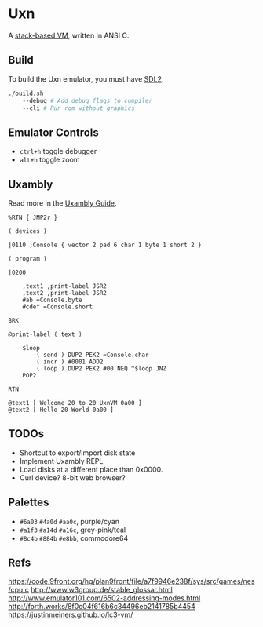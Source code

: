 # Uxn

A [stack-based VM](https://wiki.xxiivv.com/site/uxn.html), written in ANSI C. 

## Build

To build the Uxn emulator, you must have [SDL2](https://wiki.libsdl.org/).

```sh
./build.sh 
	--debug # Add debug flags to compiler
	--cli # Run rom without graphics
```

## Emulator Controls

- `ctrl+h` toggle debugger
- `alt+h` toggle zoom

## Uxambly

Read more in the [Uxambly Guide](https://wiki.xxiivv.com/site/uxambly.html).

```
%RTN { JMP2r }

( devices )

|0110 ;Console { vector 2 pad 6 char 1 byte 1 short 2 }

( program )

|0200
	
	,text1 ,print-label JSR2
	,text2 ,print-label JSR2
	#ab =Console.byte
	#cdef =Console.short

BRK

@print-label ( text )
	
	$loop
		( send ) DUP2 PEK2 =Console.char
		( incr ) #0001 ADD2
		( loop ) DUP2 PEK2 #00 NEQ ^$loop JNZ
	POP2

RTN    

@text1 [ Welcome 20 to 20 UxnVM 0a00 ]
@text2 [ Hello 20 World 0a00 ] 
```

## TODOs

- Shortcut to export/import disk state
- Implement Uxambly REPL
- Load disks at a different place than 0x0000.
- Curl device? 8-bit web browser?

## Palettes

- `#6a03` `#4a0d` `#aa0c`, purple/cyan
- `#a1f3` `#a14d` `#a16c`, grey-pink/teal
- `#8c4b` `#884b` `#e8bb`, commodore64

## Refs

https://code.9front.org/hg/plan9front/file/a7f9946e238f/sys/src/games/nes/cpu.c
http://www.w3group.de/stable_glossar.html
http://www.emulator101.com/6502-addressing-modes.html
http://forth.works/8f0c04f616b6c34496eb2141785b4454
https://justinmeiners.github.io/lc3-vm/
